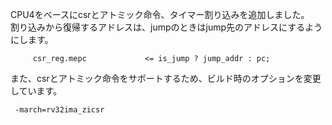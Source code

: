 CPU4をベースにcsrとアトミック命令、タイマー割り込みを追加しました。</br>
割り込みから復帰するアドレスは、jumpのときはjump先のアドレスにするようにします。

```
     csr_reg.mepc             <= is_jump ? jump_addr : pc;
```

また、csrとアトミック命令をサポートするため、ビルド時のオプションを変更しています。
```
 -march=rv32ima_zicsr
```
